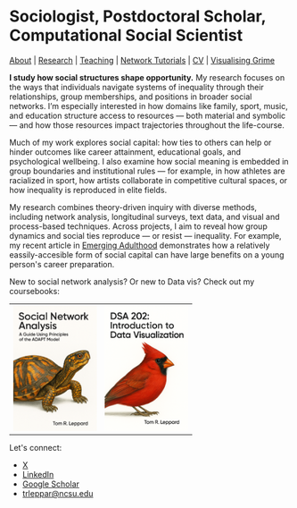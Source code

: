 # Sociologist, Postdoctoral Scholar, Computational Social Scientist
[About](https://Tom-R-Leppard.github.io/) | [Research](/research.md) | [Teaching](/teaching.md) | [Network Tutorials](/network_tutorials.md) | [CV](/cv.pdf) | [Visualising Grime](/visualising_grime.md)

**I study how social structures shape opportunity.**
My research focuses on the ways that individuals navigate systems of inequality through their relationships, group memberships, and positions in broader social networks. I’m especially interested in how domains like family, sport, music, and education structure access to resources — both material and symbolic — and how those resources impact trajectories throughout the life-course.

Much of my work explores social capital: how ties to others can help or hinder outcomes like career attainment, educational goals, and psychological wellbeing. I also examine how social meaning is embedded in group boundaries and institutional rules — for example, in how athletes are racialized in sport, how artists collaborate in competitive cultural spaces, or how inequality is reproduced in elite fields.

My research combines theory-driven inquiry with diverse methods, including network analysis, longitudinal surveys, text data, and visual and process-based techniques. Across projects, I aim to reveal how group dynamics and social ties reproduce — or resist — inequality. For example, my recent article in [Emerging Adulthood](https://journals.sagepub.com/eprint/NZTFGYWIEKHFB8MDTXZG/full) demonstrates how a relatively eassily-accesible form of social capital can have large benefits on a young person's career preparation. 

New to social network analysis? Or new to Data vis? Check out my coursebooks: 

<table>
  <tr>
    <td>
      <a href="https://tom-r-leppard.github.io/SP25_SNA_Book/">
        <img src="/asset/cover.png" alt="Cover 1" width="150">
      </a>
    </td>
    <td>
      <a href="https://tom-r-leppard.github.io/Intro_to_vis/">
        <img src="/asset/cover2.png" alt="Cover 2" width="150">
      </a>
    </td>
  </tr>
</table>


Let's connect: 
- [X](https://x.com/LeppardTom)
- [LinkedIn](https://www.linkedin.com/in/tom-r-leppard-phd-a69b5b106/)
- [Google Scholar](https://scholar.google.com/citations?user=VFI_6lAAAAAJ&hl=en&oi=ao)
- trleppar@ncsu.edu
